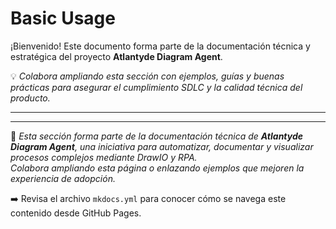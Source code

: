 # Basic Usage

¡Bienvenido! Este documento forma parte de la documentación técnica y estratégica del proyecto **Atlantyde Diagram Agent**.

💡 _Colabora ampliando esta sección con ejemplos, guías y buenas prácticas para asegurar el cumplimiento SDLC y la calidad técnica del producto._

---


---

🔧 _Esta sección forma parte de la documentación técnica de **Atlantyde Diagram Agent**, una iniciativa para automatizar, documentar y visualizar procesos complejos mediante DrawIO y RPA.  
Colabora ampliando esta página o enlazando ejemplos que mejoren la experiencia de adopción._

➡️ Revisa el archivo `mkdocs.yml` para conocer cómo se navega este contenido desde GitHub Pages.
